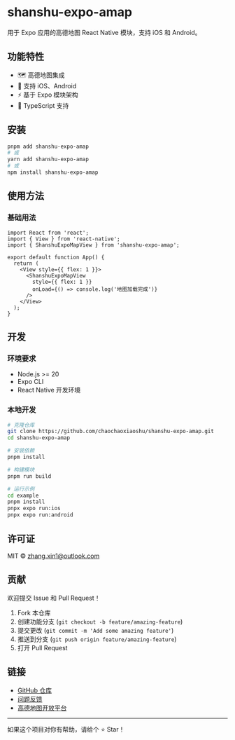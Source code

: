 # shanshu-expo-amap

用于 Expo 应用的高德地图 React Native 模块，支持 iOS 和 Android。

## 功能特性

- 🗺️ 高德地图集成
- 📱 支持 iOS、Android
- ⚡ 基于 Expo 模块架构
- 🎯 TypeScript 支持

## 安装

```bash
pnpm add shanshu-expo-amap
# 或
yarn add shanshu-expo-amap
# 或
npm install shanshu-expo-amap
```

## 使用方法

### 基础用法

```tsx
import React from 'react';
import { View } from 'react-native';
import { ShanshuExpoMapView } from 'shanshu-expo-amap';

export default function App() {
  return (
    <View style={{ flex: 1 }}>
      <ShanshuExpoMapView
        style={{ flex: 1 }}
        onLoad={() => console.log('地图加载完成')}
      />
    </View>
  );
}
```

## 开发

### 环境要求

- Node.js >= 20
- Expo CLI
- React Native 开发环境

### 本地开发

```bash
# 克隆仓库
git clone https://github.com/chaochaoxiaoshu/shanshu-expo-amap.git
cd shanshu-expo-amap

# 安装依赖
pnpm install

# 构建模块
pnpm run build

# 运行示例
cd example
pnpm install
pnpx expo run:ios
pnpx expo run:android
```

## 许可证

MIT © [zhang.xin1@outlook.com](mailto:zhang.xin1@outlook.com)

## 贡献

欢迎提交 Issue 和 Pull Request！

1. Fork 本仓库
2. 创建功能分支 (`git checkout -b feature/amazing-feature`)
3. 提交更改 (`git commit -m 'Add some amazing feature'`)
4. 推送到分支 (`git push origin feature/amazing-feature`)
5. 打开 Pull Request

## 链接

- [GitHub 仓库](https://github.com/chaochaoxiaoshu/shanshu-expo-amap)
- [问题反馈](https://github.com/chaochaoxiaoshu/shanshu-expo-amap/issues)
- [高德地图开放平台](https://lbs.amap.com/)

---

如果这个项目对你有帮助，请给个 ⭐ Star！